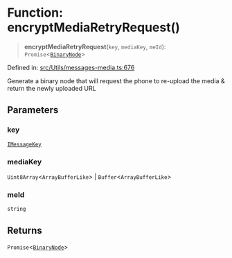 # Function: encryptMediaRetryRequest()

> **encryptMediaRetryRequest**(`key`, `mediaKey`, `meId`): `Promise`\<[`BinaryNode`](../type-aliases/BinaryNode.md)\>

Defined in: [src/Utils/messages-media.ts:676](https://github.com/Fokusdotid/Baileys/blob/c0c23ce3104b65dfcc64246c9ee8a49ef38993b5/src/Utils/messages-media.ts#L676)

Generate a binary node that will request the phone to re-upload the media & return the newly uploaded URL

## Parameters

### key

[`IMessageKey`](../namespaces/proto/interfaces/IMessageKey.md)

### mediaKey

`Uint8Array`\<`ArrayBufferLike`\> | `Buffer`\<`ArrayBufferLike`\>

### meId

`string`

## Returns

`Promise`\<[`BinaryNode`](../type-aliases/BinaryNode.md)\>
